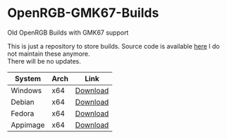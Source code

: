 # OpenRGB-GMK67-Builds
Old OpenRGB Builds with GMK67 support

This is just a repository to store builds. Source code is available [here](https://gitlab.com/aethernali.live/OpenRGB/-/tree/gmk67?ref_type=heads)
I do not maintain these anymore.  
There will be no updates.

| System | Arch | Link |
| --- | --- | --- |
| Windows | x64 | [Download](https://github.com/Odizinne/OpenRGB-GMK67-Builds/raw/main/Builds/OpenRGB_Windows_64_f19116d1.zip) |
| Debian | x64 | [Download](https://github.com/Odizinne/OpenRGB-GMK67-Builds/raw/main/Builds/OpenRGB_Linux_64_deb_f19116d1.zip) |
| Fedora | x64 | [Download](https://github.com/Odizinne/OpenRGB-GMK67-Builds/raw/main/Builds/OpenRGB_Linux_64_rpm_f19116d1.zip) |
| Appimage | x64 | [Download](https://github.com/Odizinne/OpenRGB-GMK67-Builds/raw/main/Builds/OpenRGB_Linux_64_f19116d1.zip) |
